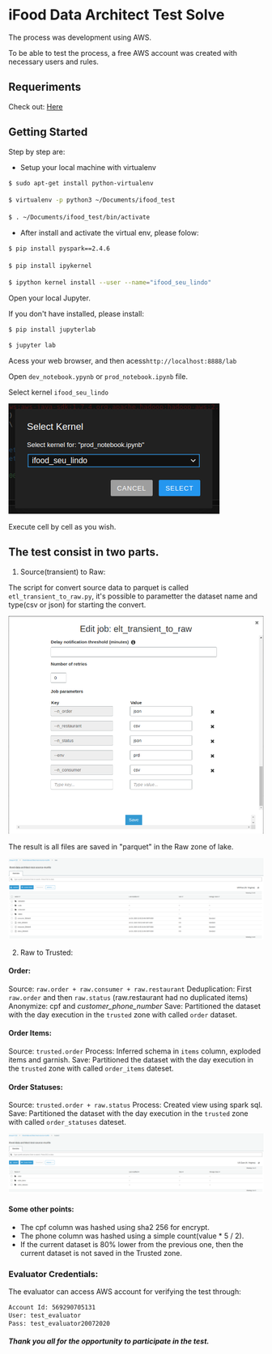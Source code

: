 # iFood Data Architect Test Solve

The process was development using AWS.

To be able to test the process, a free AWS account was created with necessary users and rules.

## Requeriments

Check out: [Here](https://github.com/ifood/ifood-data-architect-test)

## Getting Started

Step by step are:

* Setup your local machine with virtualenv

```bash
$ sudo apt-get install python-virtualenv

$ virtualenv -p python3 ~/Documents/ifood_test

$ . ~/Documents/ifood_test/bin/activate
```

* After install and activate the virtual env, please folow:

```bash
$ pip install pyspark==2.4.6

$ pip install ipykernel

$ ipython kernel install --user --name="ifood_seu_lindo"
```

Open your local Jupyter.

If you don't have installed, please install:
```bash
$ pip install jupyterlab
```

```bash
$ jupyter lab
```
Acess your web browser, and then acess`http://localhost:8888/lab`

Open `dev_notebook.ypynb` or `prod_notebook.ipynb` file.

Select kernel `ifood_seu_lindo`

![parametters](prints/ikernel.png)

Execute cell by cell as you wish.

## The test consist in two parts.
  
1. Source(transient) to Raw:

The script for convert source data to parquet is called `etl_transient_to_raw.py`, it's possible to parametter the dataset name and type(csv or json) for starting the convert.

![parametters](prints/aws1.png)

The result is all files are saved in "parquet" in the Raw zone of lake.

![bucket-raw](prints/aws2.png)

2. Raw to Trusted:

#### Order:
Source: `raw.order + raw.consumer + raw.restaurant`
Deduplication: First `raw.order` and then `raw.status` (raw.restaurant had no duplicated items)
Anonymize: cpf and *customer_phone_number*
Save: Partitioned the dataset with the day execution in the `trusted` zone with called `order` dataset.

#### Order Items:
Source: `trusted.order`
Process: Inferred schema in `items` column, exploded items and garnish.
Save: Partitioned the dataset with the day execution in the `trusted` zone with called `order_items` dateset.

#### Order Statuses:
Source: `trusted.order + raw.status`
Process: Created view using spark sql.
Save: Partitioned the dataset with the day execution in the `trusted` zone with called `order_statuses` dateset.

![bucket-trusted](prints/aws3.png)

#### Some other points:
* The cpf column was hashed using sha2 256 for encrypt.
* The phone column was hashed using a simple count(value * 5 / 2).
* If the current dataset is 80% lower from the previous one, then the current dataset is not saved in the Trusted zone.

### Evaluator Credentials:
The evaluator can access AWS account for verifying the test through:

    Account Id: 569290705131
    User: test_evaluator
    Pass: test_evaluator20072020

##### Thank you all for the opportunity to participate in the test.
